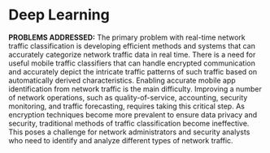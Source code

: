 # Deep Learning
**PROBLEMS ADDRESSED:**
The primary problem with real-time network traffic classification is developing efficient methods and systems that can accurately categorize network traffic data in real time.
There is a need for useful mobile traffic classifiers that can handle encrypted communication and accurately depict the intricate traffic patterns of such traffic based on automatically derived characteristics.
Enabling accurate mobile app identification from network traffic is the main difficulty. Improving a number of network operations, such as quality-of-service, accounting, security monitoring,
and traffic forecasting, requires taking this critical step.
As encryption techniques become more prevalent to ensure data privacy and security, traditional methods of traffic classification become ineffective. 
This poses a challenge for network administrators and security analysts who need to identify and analyze different types of network traffic.
